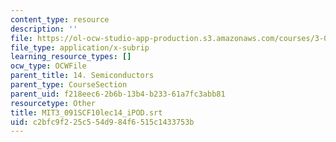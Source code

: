 ```yaml
---
content_type: resource
description: ''
file: https://ol-ocw-studio-app-production.s3.amazonaws.com/courses/3-091sc-introduction-to-solid-state-chemistry-fall-2010/c2bfc9f225c554d984f6515c1433753b_MIT3_091SCF10lec14_iPOD.vtt
file_type: application/x-subrip
learning_resource_types: []
ocw_type: OCWFile
parent_title: 14. Semiconductors
parent_type: CourseSection
parent_uid: f218eec6-2b6b-13b4-b233-61a7fc3abb81
resourcetype: Other
title: MIT3_091SCF10lec14_iPOD.srt
uid: c2bfc9f2-25c5-54d9-84f6-515c1433753b
---
```

